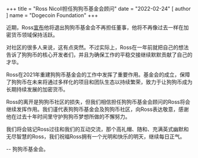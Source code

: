 +++
title = "Ross Nicoll担任狗狗币基金会顾问"
date = "2022-02-24"
[ author ]
  name = "Dogecoin Foundation"
+++


近期，Ross[宣布](https://rnicoll.name/posts/2022-02-16-stepping-away/)他将退出狗狗币基金会不再担任董事，他将不再像过去一样在加密货币领域保持活跃。

对社区的很多人来说，这有点突然。不过实际上，Ross在一年前就把自己的想法告诉了狗狗币的核心开发者们，并且为确保工作的平稳交接继续默默贡献了自己的才华。

Ross在2021年重建狗狗币基金会的工作中发挥了重要作用。基金会的成立，保障了狗狗币在未来将通过多样化的项目和团队生态以持续繁荣，致力于让狗狗币成为长期持续发展的加密货币。

Ross的离开是狗狗币社区的损失，但我们相信担任狗狗币基金会顾问的Ross将会继续发挥作用。我们谨代表狗狗币基金会及狗狗币社区，向Ross表达敬意，感谢他在过去十年时间里守护狗狗币梦想所做的不懈努力。

我们将会铭记Ross过往和我们的互动交流，那个高礼帽、随和、充满英式幽默和无尽智慧的Ross，我们祝福Ross拥有一个光明和快乐的明天，继续每日正气。

-- 狗狗币基金会。
